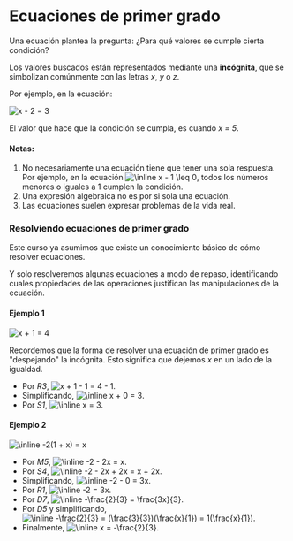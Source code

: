 # Ecuaciones de primer grado

Una ecuación plantea la pregunta: ¿Para qué valores se cumple cierta condición?

Los valores buscados están representados mediante una **incógnita**, que se simbolizan comúnmente con las letras _x_, _y_ o _z_.

Por ejemplo, en la ecuación:

<img src="https://latex.codecogs.com/svg.image?x&space;-&space;2&space;=&space;3" title="x - 2 = 3" />

El valor que hace que la condición se cumpla, es cuando _x = 5_.

#### Notas:

1. No necesariamente una ecuación tiene que tener una sola respuesta. Por ejemplo, en la ecuación <img src="https://latex.codecogs.com/svg.image?\inline&space;x&space;-&space;1&space;\leq&space;0" title="\inline x - 1 \leq 0" />, todos los números menores o iguales a 1 cumplen la condición.
2. Una expresión algebraica no es por si sola una ecuación.
3. Las ecuaciones suelen expresar problemas de la vida real.

### Resolviendo ecuaciones de primer grado

Este curso ya asumimos que existe un conocimiento básico de cómo resolver ecuaciones.

Y solo resolveremos algunas ecuaciones a modo de repaso, identificando cuales propiedades de las operaciones justifican las manipulaciones de la ecuación.

#### Ejemplo 1

<img src="https://latex.codecogs.com/svg.image?x&space;&plus;&space;1&space;=&space;4" title="x + 1 = 4" />

Recordemos que la forma de resolver una ecuación de primer grado es "despejando" la incógnita. Esto significa que dejemos _x_ en un lado de la igualdad.

- Por _R3_, <img src="https://latex.codecogs.com/svg.image?x&space;&plus;&space;1&space;-&space;1&space;=&space;4&space;-&space;1" title="x + 1 - 1 = 4 - 1" />.
- Simplificando, <img src="https://latex.codecogs.com/svg.image?\inline&space;x&space;&plus;&space;0&space;=&space;3" title="\inline x + 0 = 3" />.
- Por _S1_, <img src="https://latex.codecogs.com/svg.image?\inline&space;x&space;=&space;3" title="\inline x = 3" />.

#### Ejemplo 2

<img src="https://latex.codecogs.com/svg.image?\inline&space;-2(1&space;&plus;&space;x)&space;=&space;x" title="\inline -2(1 + x) = x" />

- Por _M5_, <img src="https://latex.codecogs.com/svg.image?\inline&space;-2&space;-&space;2x&space;=&space;x&space;" title="\inline -2 - 2x = x " />.
- Por _S4_, <img src="https://latex.codecogs.com/svg.image?\inline&space;-2&space;-&space;2x&space;&plus;&space;2x&space;=&space;x&space;&plus;&space;2x" title="\inline -2 - 2x + 2x = x + 2x" />.
- Simplificando, <img src="https://latex.codecogs.com/svg.image?\inline&space;-2&space;-&space;0&space;=&space;3x" title="\inline -2 - 0 = 3x" />.
- Por _R1_, <img src="https://latex.codecogs.com/svg.image?\inline&space;-2&space;=&space;3x" title="\inline -2 = 3x" />.
- Por _D7_, <img src="https://latex.codecogs.com/svg.image?\inline&space;-\frac{2}{3}&space;=&space;\frac{3x}{3}" title="\inline -\frac{2}{3} = \frac{3x}{3}" />.
- Por _D5_ y simplificando, <img src="https://latex.codecogs.com/svg.image?\inline&space;-\frac{2}{3}&space;=&space;(\frac{3}{3})(\frac{x}{1})&space;=&space;1(\frac{x}{1})" title="\inline -\frac{2}{3} = (\frac{3}{3})(\frac{x}{1}) = 1(\frac{x}{1})" />.
- Finalmente, <img src="https://latex.codecogs.com/svg.image?\inline&space;x&space;=&space;-\frac{2}{3}" title="\inline x = -\frac{2}{3}" />.
